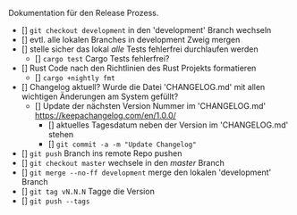 Dokumentation für den Release Prozess.

- [] `git checkout development` in den 'development' Branch wechseln
- [] evtl. alle lokalen Branches in development Zweig mergen
- [] stelle sicher das lokal *alle* Tests fehlerfrei durchlaufen werden
  - [] `cargo test` Cargo Tests fehlerfrei?
- [] Rust Code nach den Richtlinien des Rust Projekts formatieren
  - [] `cargo +nightly fmt`
- [] Changelog aktuell? Wurde die Datei 'CHANGELOG.md' mit allen wichtigen Änderungen am System gefüllt?
  - [] Update der nächsten Version Nummer im 'CHANGELOG.md' https://keepachangelog.com/en/1.0.0/
    - [] aktuelles Tagesdatum neben der Version im 'CHANGELOG.md' stehen
    - [] `git commit -a -m "Update Changelog"`
- [] `git push` Branch ins remote Repo pushen
- [] `git checkout master` wechsele in den *master* Branch
- [] `git merge --no-ff development` merge den lokalen 'development' Branch
- [] `git tag vN.N.N` Tagge die Version
- [] `git push --tags`

